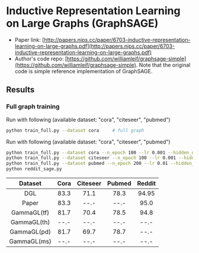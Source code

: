 Inductive Representation Learning on Large Graphs (GraphSAGE)
============

- Paper link: [http://papers.nips.cc/paper/6703-inductive-representation-learning-on-large-graphs.pdf](http://papers.nips.cc/paper/6703-inductive-representation-learning-on-large-graphs.pdf)
- Author's code repo: [https://github.com/williamleif/graphsage-simple](https://github.com/williamleif/graphsage-simple). Note that the original code is 
simple reference implementation of GraphSAGE.


Results
-------

### Full graph training

Run with following (available dataset: "cora", "citeseer", "pubmed")
```bash
python train_full.py --dataset cora     # full graph
```

Run with following (available dataset: "cora", "citeseer", "pubmed")
```bash
python train_full.py --dataset cora --n_epoch 100 --lr 0.001 --hidden_dim 512
python train_full.py --dataset citeseer --n_epoch 100 --lr 0.001 --hidden_dim 512 
python train_full.py --dataset pubmed --n_epoch 200 --lr 0.01 --hidden_dim 16
python reddit_sage.py 
```


|      Dataset      | Cora | Citeseer | Pubmed | Reddit |
| :---------------: | :--: | :------: | :----: | :----: |
|        DGL        | 83.3 |   71.1   |  78.3  |  94.95 |
|       Paper       | 83.3 |   --.-   |  --.-  |  95.0  |
|     GammaGL(tf)   | 81.7 |   70.4   |  78.5  |  94.8  |
|     GammaGL(th)   | --.- |   --.-   |  --.-  |  --.-  |
|     GammaGL(pd)   | 81.7 |   69.7   |  78.7  |  --.-  |
|     GammaGL(ms)   | --.- |   --.-   |  --.-  |  --.-  |
